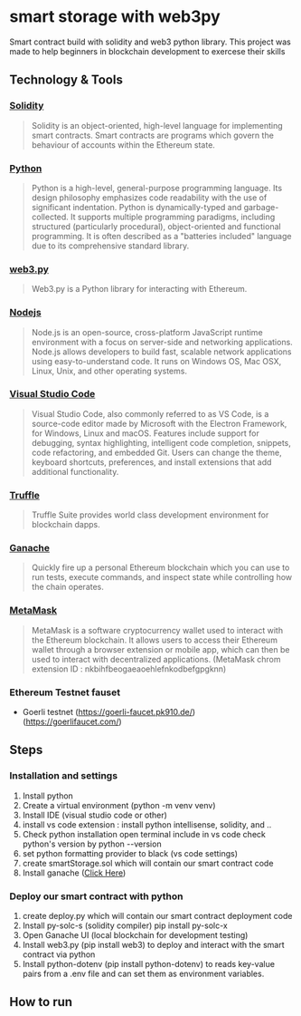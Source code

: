 # smart storage with web3py
Smart contract build with solidity and web3 python library. This project was made to help beginners in blockchain development to exercese their skills

## Technology & Tools

### [Solidity](https://docs.soliditylang.org/en/v0.8.17/)
> Solidity is an object-oriented, high-level language for implementing smart contracts. Smart contracts are programs which govern the behaviour of accounts within the Ethereum state.

### [Python](https://docs.soliditylang.org/en/v0.8.17/)
> Python is a high-level, general-purpose programming language. Its design philosophy emphasizes code readability with the use of significant indentation. Python is dynamically-typed and garbage-collected. It supports multiple programming paradigms, including structured (particularly procedural), object-oriented and functional programming. It is often described as a "batteries included" language due to its comprehensive standard library.
> 
### [web3.py](https://web3py.readthedocs.io/en/v5/)
> Web3.py is a Python library for interacting with Ethereum.

### [Nodejs](https://nodejs.org/en/)
> Node.js is an open-source, cross-platform JavaScript runtime environment with a focus on server-side and networking applications. Node.js allows developers to build fast, scalable network applications using easy-to-understand code. It runs on Windows OS, Mac OSX, Linux, Unix, and other operating systems.

### [Visual Studio Code](https://code.visualstudio.com/)
> Visual Studio Code, also commonly referred to as VS Code, is a source-code editor made by Microsoft with the Electron Framework, for Windows, Linux and macOS. Features include support for debugging, syntax highlighting, intelligent code completion, snippets, code refactoring, and embedded Git. Users can change the theme, keyboard shortcuts, preferences, and install extensions that add additional functionality.

### [Truffle](https://trufflesuite.com/)
> Truffle Suite provides world class development environment for blockchain dapps.
### [Ganache](https://trufflesuite.com/ganache/)
> Quickly fire up a personal Ethereum blockchain which you can use to run tests, execute commands, and inspect state while controlling how the chain operates.

### [MetaMask](https://metamask.io/)
> MetaMask is a software cryptocurrency wallet used to interact with the Ethereum blockchain. It allows users to access their Ethereum wallet through a browser extension or mobile app, which can then be used to interact with decentralized applications. (MetaMask chrom extension ID : nkbihfbeogaeaoehlefnkodbefgpgknn)

### Ethereum Testnet fauset
- Goerli testnet (https://goerli-faucet.pk910.de/) (https://goerlifaucet.com/)
## Steps
### Installation and settings
1. Install python
2. Create a virtual environment (python -m venv venv)
3. Install IDE (visual studio code or other)
4. install vs code extension :  install python intellisense, solidity, and ..
5. Check python installation open terminal include in vs code check python's version by python --version
6. set python formatting provider to black (vs code settings)
7. create smartStorage.sol which will contain our smart contract code
8. Install ganache ([Click Here](https://trufflesuite.com/ganache/))
### Deploy our smart contract with python
1. create deploy.py which will contain our smart contract deployment code 
2. Install py-solc-s (solidity compiler) pip install py-solc-x
3. Open Ganache UI (local blockchain for development testing)
4. Install web3.py (pip install web3) to deploy and interact with the smart contract via python
5. Install python-dotenv (pip install python-dotenv) to reads key-value pairs from a .env file and can set them as environment variables.

## How to run
